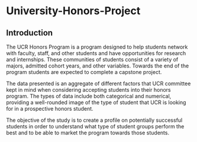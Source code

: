 # University-Honors-Project

## Introduction

The UCR Honors Program is a program designed to help students network with faculty, staff, and other students and have opportunities for research and internships. These communities of students consist of a variety of majors, admitted cohort years, and other variables. Towards the end of the program students are expected to complete a capstone project. 

The data presented is an aggregate of different factors that UCR committee kept in mind when considering accepting students into their honors program. The types of data include both categorical and numerical, providing a well-rounded image of the type of student that UCR is looking for in a prospective honors student.  

The objective of the study is to create a profile on potentially successful students in order to understand what type of student groups perform the best and to be able to market the program towards those students.
